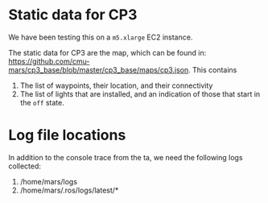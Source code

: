 # Static data for CP3

We have been testing this on a `m5.xlarge` EC2 instance.

The static data for CP3 are the map, which can be found in: https://github.com/cmu-mars/cp3_base/blob/master/cp3_base/maps/cp3.json. This contains
1.  The list of waypoints, their location, and their connectivity
2. The list of lights that are installed, and an indication of those that start in the `off` state.

# Log file locations
In addition to the console trace from the ta, we need the following logs collected:

1. /home/mars/logs
2. /home/mars/.ros/logs/latest/\*

